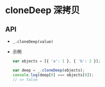 # cloneDeep 深拷贝

## API

+ `_.cloneDeep(value)`

+ 示例

  ```js
  var objects = [{ 'a': 1 }, { 'b': 2 }];

  var deep = _.cloneDeep(objects);
  console.log(deep[0] === objects[0]);
  // => false
  ```
